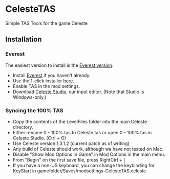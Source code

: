 # CelesteTAS
Simple TAS Tools for the game Celeste

## Installation

### Everest

The easiest version to install is the [Everest version](https://github.com/EverestAPI/CelesteTAS-EverestInterop). 

- Install [Everest](https://everestapi.github.io/) if you haven't already.
- Use the 1-click installer [here.](https://gamebanana.com/tools/6715)
- Enable TAS in the mod settings.
- Download [Celeste Studio](https://github.com/ShootMe/CelesteTAS/releases/download/TAS/Celeste.Studio.exe), our input editor. (Note that Studio is Windows-only.)

### Syncing the 100% TAS
- Copy the contents of the LevelFiles folder into the main Celeste directory.
- Either rename 0 - 100%.tas to Celeste.tas or open 0 - 100%.tas in Celeste Studio. (Ctrl + O)
- Use Celeste version 1.3.1.2 (current patch as of writing)
- Any build of Celeste should work, although we have not tested on Mac.
- Disable "Show Mod Options In Game" in Mod Options in the main menu.
- From "Begin" on the first save file, press RightCtrl + [
- If you have a non-US keyboard, you can change the keybinding for KeyStart in gamefolder/Saves/modsettings-CelesteTAS.celeste
